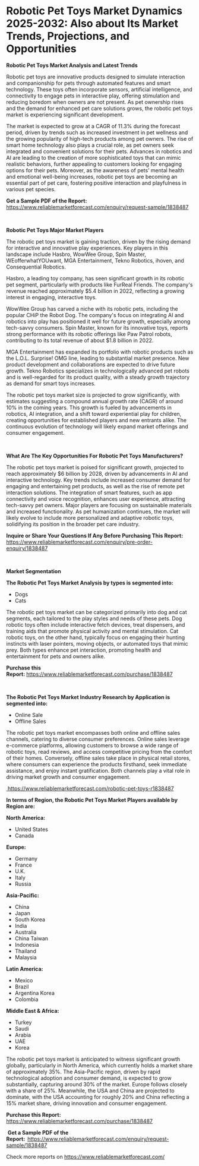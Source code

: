 <p><h1>Robotic Pet Toys Market Dynamics 2025-2032: Also about Its Market Trends, Projections, and Opportunities</h1></p><p><strong>Robotic Pet Toys Market Analysis and Latest Trends</strong></p>
<p><p>Robotic pet toys are innovative products designed to simulate interaction and companionship for pets through automated features and smart technology. These toys often incorporate sensors, artificial intelligence, and connectivity to engage pets in interactive play, offering stimulation and reducing boredom when owners are not present. As pet ownership rises and the demand for enhanced pet care solutions grows, the robotic pet toys market is experiencing significant development.</p><p>The market is expected to grow at a CAGR of 11.3% during the forecast period, driven by trends such as increased investment in pet wellness and the growing popularity of high-tech products among pet owners. The rise of smart home technology also plays a crucial role, as pet owners seek integrated and convenient solutions for their pets. Advances in robotics and AI are leading to the creation of more sophisticated toys that can mimic realistic behaviors, further appealing to customers looking for engaging options for their pets. Moreover, as the awareness of pets’ mental health and emotional well-being increases, robotic pet toys are becoming an essential part of pet care, fostering positive interaction and playfulness in various pet species.</p></p>
<p><strong>Get a Sample PDF of the Report:&nbsp;</strong> <a href="https://www.reliablemarketforecast.com/enquiry/request-sample/1838487?utm_campaign=2219&utm_medium=2&utm_source=Github&utm_content=ia&utm_term=22022025&utm_id=robotic-pet-toys">https://www.reliablemarketforecast.com/enquiry/request-sample/1838487</a></p>
<p>&nbsp;</p>
<p><strong>Robotic Pet Toys Major Market Players</strong></p>
<p><p>The robotic pet toys market is gaining traction, driven by the rising demand for interactive and innovative play experiences. Key players in this landscape include Hasbro, WowWee Group, Spin Master, WEofferwhatYOUwant, MGA Entertainment, Tekno Robotics, ihoven, and Consequential Robotics.</p><p>Hasbro, a leading toy company, has seen significant growth in its robotic pet segment, particularly with products like FurReal Friends. The company's revenue reached approximately $5.4 billion in 2022, reflecting a growing interest in engaging, interactive toys. </p><p>WowWee Group has carved a niche with its robotic pets, including the popular CHiP the Robot Dog. The company's focus on integrating AI and robotics into play has positioned it well for future growth, especially among tech-savvy consumers. Spin Master, known for its innovative toys, reports strong performance with its robotic offerings like Paw Patrol robots, contributing to its total revenue of about $1.8 billion in 2022.</p><p>MGA Entertainment has expanded its portfolio with robotic products such as the L.O.L. Surprise! OMG line, leading to substantial market presence. New product development and collaborations are expected to drive future growth. Tekno Robotics specializes in technologically advanced pet robots and is well-regarded for its product quality, with a steady growth trajectory as demand for smart toys increases.</p><p>The robotic pet toys market size is projected to grow significantly, with estimates suggesting a compound annual growth rate (CAGR) of around 10% in the coming years. This growth is fueled by advancements in robotics, AI integration, and a shift toward experiential play for children, creating opportunities for established players and new entrants alike. The continuous evolution of technology will likely expand market offerings and consumer engagement.</p></p>
<p>&nbsp;</p>
<p><strong>What Are The Key Opportunities For Robotic Pet Toys Manufacturers?</strong></p>
<p><p>The robotic pet toys market is poised for significant growth, projected to reach approximately $6 billion by 2028, driven by advancements in AI and interactive technology. Key trends include increased consumer demand for engaging and entertaining pet products, as well as the rise of remote pet interaction solutions. The integration of smart features, such as app connectivity and voice recognition, enhances user experience, attracting tech-savvy pet owners. Major players are focusing on sustainable materials and increased functionality. As pet humanization continues, the market will likely evolve to include more personalized and adaptive robotic toys, solidifying its position in the broader pet care industry.</p></p>
<p><strong>Inquire or Share Your Questions If Any Before Purchasing This Report:</strong> <a href="https://www.reliablemarketforecast.com/enquiry/pre-order-enquiry/1838487?utm_campaign=2219&utm_medium=2&utm_source=Github&utm_content=ia&utm_term=22022025&utm_id=robotic-pet-toys">https://www.reliablemarketforecast.com/enquiry/pre-order-enquiry/1838487</a></p>
<p>&nbsp;</p>
<p><strong>Market Segmentation</strong></p>
<p><strong>The Robotic Pet Toys Market Analysis by types is segmented into:</strong></p>
<p><ul><li>Dogs</li><li>Cats</li></ul></p>
<p><p>The robotic pet toys market can be categorized primarily into dog and cat segments, each tailored to the play styles and needs of these pets. Dog robotic toys often include interactive fetch devices, treat dispensers, and training aids that promote physical activity and mental stimulation. Cat robotic toys, on the other hand, typically focus on engaging their hunting instincts with laser pointers, moving objects, or automated toys that mimic prey. Both types enhance pet interaction, promoting health and entertainment for pets and owners alike.</p></p>
<p><strong>Purchase this Report:&nbsp;</strong><a href="https://www.reliablemarketforecast.com/purchase/1838487?utm_campaign=2219&utm_medium=2&utm_source=Github&utm_content=ia&utm_term=22022025&utm_id=robotic-pet-toys">https://www.reliablemarketforecast.com/purchase/1838487</a></p>
<p>&nbsp;</p>
<p><strong>The Robotic Pet Toys Market Industry Research by Application is segmented into:</strong></p>
<p><ul><li>Online Sale</li><li>Offline Sales</li></ul></p>
<p><p>The robotic pet toys market encompasses both online and offline sales channels, catering to diverse consumer preferences. Online sales leverage e-commerce platforms, allowing customers to browse a wide range of robotic toys, read reviews, and access competitive pricing from the comfort of their homes. Conversely, offline sales take place in physical retail stores, where consumers can experience the products firsthand, seek immediate assistance, and enjoy instant gratification. Both channels play a vital role in driving market growth and consumer engagement.</p></p>
<p><a href="https://www.reliablemarketforecast.com/robotic-pet-toys-r1838487?utm_campaign=2219&utm_medium=2&utm_source=Github&utm_content=ia&utm_term=22022025&utm_id=robotic-pet-toys">&nbsp;https://www.reliablemarketforecast.com/robotic-pet-toys-r1838487</a></p>
<p><strong>In terms of Region, the Robotic Pet Toys Market Players available by Region are:</strong></p>
<p>
    <p> <strong> North America: </strong>
        <ul>
            <li>United States</li>
            <li>Canada</li>
        </ul>
        </p> 
    <p> <strong> Europe: </strong>
        <ul>
            <li>Germany</li>
            <li>France</li>
            <li>U.K.</li>
            <li>Italy</li>
            <li>Russia</li>
        </ul>
        </p> 
    <p> <strong> Asia-Pacific: </strong>
        <ul>
            <li>China</li>
            <li>Japan</li>
            <li>South Korea</li>
            <li>India</li>
            <li>Australia</li>
            <li>China Taiwan</li>
            <li>Indonesia</li>
            <li>Thailand</li>
            <li>Malaysia</li>
        </ul>
        </p> 
    <p> <strong> Latin America: </strong>
        <ul>
            <li>Mexico</li>
            <li>Brazil</li>
            <li>Argentina Korea</li>
            <li>Colombia</li>
        </ul>
        </p> 
    <p> <strong> Middle East & Africa: </strong>
        <ul>
            <li>Turkey</li>
            <li>Saudi</li>
            <li>Arabia</li>
            <li>UAE</li>
            <li>Korea</li>
        </ul>
    </p>
    </p>
<p><p>The robotic pet toys market is anticipated to witness significant growth globally, particularly in North America, which currently holds a market share of approximately 35%. The Asia-Pacific region, driven by rapid technological adoption and consumer demand, is expected to grow substantially, capturing around 30% of the market. Europe follows closely with a share of 25%. Meanwhile, the USA and China are projected to dominate, with the USA accounting for roughly 20% and China reflecting a 15% market share, driving innovation and consumer engagement.</p></p>
<p><strong>Purchase this Report: </strong><a href="https://www.reliablemarketforecast.com/purchase/1838487?utm_campaign=2219&utm_medium=2&utm_source=Github&utm_content=ia&utm_term=22022025&utm_id=robotic-pet-toys">https://www.reliablemarketforecast.com/purchase/1838487</a></p>
<p>&nbsp;<strong>Get a Sample PDF of the Report:&nbsp;&nbsp;</strong><a href="https://www.reliablemarketforecast.com/enquiry/request-sample/1838487?utm_campaign=2219&utm_medium=2&utm_source=Github&utm_content=ia&utm_term=22022025&utm_id=robotic-pet-toys">https://www.reliablemarketforecast.com/enquiry/request-sample/1838487</a></p>
<p><strong></strong></p>
<p>Check more reports on <a href="https://www.reliablemarketforecast.com/?utm_campaign=2219&utm_medium=2&utm_source=Github&utm_content=ia&utm_term=22022025&utm_id=robotic-pet-toys">https://www.reliablemarketforecast.com/</a></p>